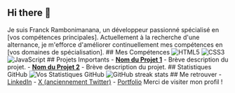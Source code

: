 ## Hi there 👋

Je suis Franck Rambonimanana, un développeur passionné spécialisé en [vos compétences principales]. Actuellement à la recherche d'une alternance, je m'efforce d'améliorer continuellement mes compétences en [vos domaines de spécialisation]. ## Mes Compétences ![HTML5](https://img.shields.io/badge/HTML5-E34F26?style=for-the-badge&logo=html5&logoColor=white) ![CSS3](https://img.shields.io/badge/CSS3-1572B6?style=for-the-badge&logo=css3&logoColor=white) ![JavaScript](https://img.shields.io/badge/JavaScript-F7DF1E?style=for-the-badge&logo=javascript&logoColor=black) ## Projets Importants - **[Nom du Projet 1](lien_vers_le_projet)** - Brève description du projet. - **[Nom du Projet 2](lien_vers_le_projet)** - Brève description du projet. ## Statistiques GitHub ![Vos Statistiques GitHub](https://github-readme-stats.vercel.app/api?username=votre_nom_d'utilisateur&show_icons=true&theme=radical) ![GitHub streak stats](https://github-readme-streak-stats.herokuapp.com/?user=votre_nom_d'utilisateur) ## Me retrouver - [LinkedIn](https://www.linkedin.com/in/votre_nom) - [X (anciennement Twitter)](https://twitter.com/votre_nom) - [Portfolio](lien_vers_votre_portfolio) Merci de visiter mon profil !

